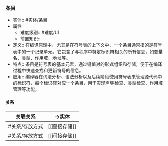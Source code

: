###  条目 
- 实体:: #实体/条目 
- 属性
	- 难度级别:: #难度/L1 
	- 前置知识::
- 定义:: 在编译原理中，尤其是在符号表的上下文中，一个条目通常指的是符号表中的一个记录单元。它包含了与程序中特定标识符相关的所有信息，如变量名、类型、作用域、地址等。
- 特点:: 条目是符号表的基本元素，通过键值对的形式组织和存储，便于在编译过程中快速查找和更新符号的信息。
- 应用:: 编译器在词法分析、语法分析以及后续阶段使用符号表来管理源代码中的标识符，每个标识符对应一个条目，用于实现声明检查、类型检查、作用域管理等功能。
#### 关系
| 关联关系 | ->实体 |
| ---- | ---- |
| #关系/存放方式  | [[直接存储]] |
| #关系/存放方式  | [[间接存储]] |